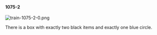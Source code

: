 #### 1075-2
![train-1075-2-0.png](https://github.com/lil-lab/nlvr/raw/master/nlvr/train/images/41/train-1075-2-0.png "train-1075-2-0.png")

There is a box with exactly two black items and exactly one blue circle.